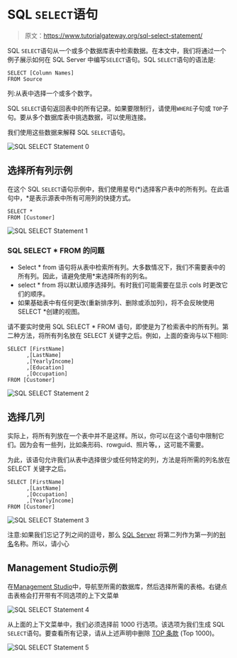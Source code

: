 # SQL `SELECT`语句

> 原文：<https://www.tutorialgateway.org/sql-select-statement/>

SQL `SELECT`语句从一个或多个数据库表中检索数据。在本文中，我们将通过一个例子展示如何在 SQL Server 中编写`SELECT`语句。SQL `SELECT`语句的语法是:

```
SELECT [Column Names]
FROM Source
```

列:从表中选择一个或多个数字。

SQL `SELECT`语句返回表中的所有记录。如果要限制行，请使用`WHERE`子句或 `TOP`子句。要从多个数据库表中挑选数据，可以使用连接。

我们使用这些数据来解释 SQL `SELECT`语句。

![SQL SELECT Statement 0](img/44bc547ddc976ecc5103fffb9245f100.png)

## 选择所有列示例

在这个 SQL `SELECT`语句示例中，我们使用星号(*)选择客户表中的所有列。在此语句中，*是表示源表中所有可用列的快捷方式。

```
SELECT *
FROM [Customer]
```

![SQL SELECT Statement 1](img/9aa3e7651f4d9e59c4242dcca4e1131e.png)

### SQL SELECT * FROM 的问题

*   Select * from 语句将从表中检索所有列。大多数情况下，我们不需要表中的所有列。因此，请避免使用*来选择所有的列名。
*   select * from 将以默认顺序选择列。有时我们可能需要在显示 cols 时更改它们的顺序。
*   如果基础表中有任何更改(重新排序列、删除或添加列)，将不会反映使用 SELECT *创建的视图。

请不要实时使用 SQL SELECT * FROM 语句，即使是为了检索表中的所有列。第二种方法，将所有列名放在 SELECT 关键字之后。例如，上面的查询与以下相同:

```
SELECT [FirstName]
      ,[LastName]
      ,[YearlyIncome]
      ,[Education]
      ,[Occupation]
FROM [Customer]
```

![SQL SELECT Statement 2](img/3bddd0942ff99c2f10960d73e2e2eee5.png)

## 选择几列

实际上，将所有列放在一个表中并不是这样。所以，你可以在这个语句中限制它们。因为会有一些列，比如条形码、rowguid、照片等。，这可能不需要。

为此，该语句允许我们从表中选择很少或任何特定的列，方法是将所需的列名放在 SELECT 关键字之后。

```
SELECT [FirstName]
      ,[LastName]
      ,[Occupation]
      ,[YearlyIncome]
FROM [Customer]
```

![SQL SELECT Statement 3](img/b959f214ff0320da8cb37a5ba9b5cef8.png)

注意:如果我们忘记了列之间的逗号，那么 [SQL Server](https://www.tutorialgateway.org/sql/) 将第二列作为第一列的[别名](https://www.tutorialgateway.org/sql-alias/)名称。所以，请小心

## Management Studio示例

在[Management Studio](https://www.tutorialgateway.org/sql-server-management-studio/)中，导航至所需的数据库，然后选择所需的表格。右键点击表格会打开带有不同选项的上下文菜单

![SQL SELECT Statement 4](img/bd0b6258e1f387468ec54d1d602e28a2.png)

从上面的上下文菜单中，我们必须选择前 1000 行选项。该选项为我们生成 SQL `SELECT`语句。要查看所有记录，请从上述声明中删除 [TOP 条款](https://www.tutorialgateway.org/sql-top-clause/) (Top 1000)。

![SQL SELECT Statement 5](img/dc047ea35503d23bbc4061ea57dfc60a.png)